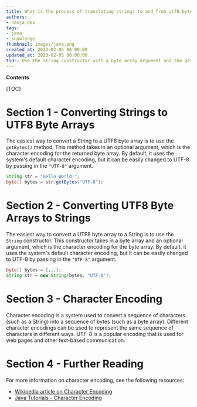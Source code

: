 ```yaml
---
title: What is the process of translating strings to and from utf8 byte arrays in java?
authors:
- nanja_dev
tags:
- java
- knowledge
thumbnail: images/java.png
created_at: 2023-02-05 00:00:00
updated_at: 2023-02-05 00:00:00
tldr: Use the String constructor with a byte array argument and the getBytes() method to convert Strings to and from UTF8 byte arrays in Java.
---
```


**Contents**

[TOC]

# Section 1 - Converting Strings to UTF8 Byte Arrays

The easiest way to convert a String to a UTF8 byte array is to use the `getBytes()` method. This method takes in an optional argument, which is the character encoding for the returned byte array. By default, it uses the system's default character encoding, but it can be easily changed to UTF-8 by passing in the `"UTF-8"` argument.

```java
String str = "Hello World!";
byte[] bytes = str.getBytes("UTF-8");
```

# Section 2 - Converting UTF8 Byte Arrays to Strings

The easiest way to convert a UTF8 byte array to a String is to use the `String` constructor. This constructor takes in a byte array and an optional argument, which is the character encoding for the byte array. By default, it uses the system's default character encoding, but it can be easily changed to UTF-8 by passing in the `"UTF-8"` argument.

```java
byte[] bytes = {...};
String str = new String(bytes, "UTF-8");
```

# Section 3 - Character Encoding

Character encoding is a system used to convert a sequence of characters (such as a String) into a sequence of bytes (such as a byte array). Different character encodings can be used to represent the same sequence of characters in different ways. UTF-8 is a popular encoding that is used for web pages and other text-based communication.

# Section 4 - Further Reading

For more information on character encoding, see the following resources:

* [Wikipedia article on Character Encoding](https://en.wikipedia.org/wiki/Character_encoding)
* [Java Tutorials - Character Encoding](https://docs.oracle.com/javase/tutorial/i18n/text/string.html)

